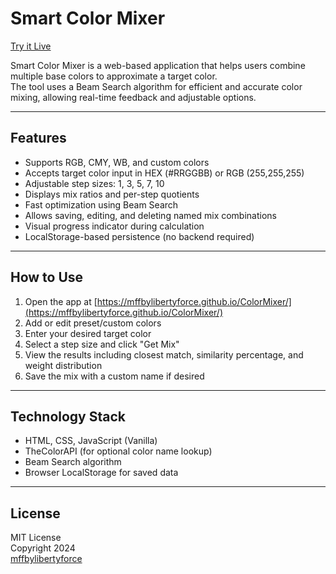 # Smart Color Mixer

[Try it Live](https://mffbylibertyforce.github.io/ColorMixer/)

Smart Color Mixer is a web-based application that helps users combine multiple base colors to approximate a target color.  
The tool uses a Beam Search algorithm for efficient and accurate color mixing, allowing real-time feedback and adjustable options.

---

## Features

- Supports RGB, CMY, WB, and custom colors
- Accepts target color input in HEX (#RRGGBB) or RGB (255,255,255)
- Adjustable step sizes: 1, 3, 5, 7, 10
- Displays mix ratios and per-step quotients
- Fast optimization using Beam Search
- Allows saving, editing, and deleting named mix combinations
- Visual progress indicator during calculation
- LocalStorage-based persistence (no backend required)

---

## How to Use

1. Open the app at [https://mffbylibertyforce.github.io/ColorMixer/](https://mffbylibertyforce.github.io/ColorMixer/)
2. Add or edit preset/custom colors
3. Enter your desired target color
4. Select a step size and click "Get Mix"
5. View the results including closest match, similarity percentage, and weight distribution
6. Save the mix with a custom name if desired

---

## Technology Stack

- HTML, CSS, JavaScript (Vanilla)
- TheColorAPI (for optional color name lookup)
- Beam Search algorithm
- Browser LocalStorage for saved data

---

## License

MIT License  
Copyright 2024  
[mffbylibertyforce](https://github.com/mffbylibertyforce)
